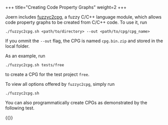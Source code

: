 +++
title="Creating Code Property Graphs"
weight=2
+++

Joern includes
[fuzzyc2cpg](https://github.com/ShiftLeftSecurity/fuzzyc2cpg), a fuzzy
C/C++ language module, which allows code property graphs to be created
from C/C++ code. To use it, run

```
./fuzzyc2cpg.sh <path/to/directory> --out <path/to/cpg/cpg_name>
```

If you ommit the ```--out``` flag, the CPG is named `cpg.bin.zip` and stored in the local folder.

As an example, run
```
./fuzzyc2cpg.sh tests/free
```
to create a CPG for the test project `free`.

To view all options offered by `fuzzyc2cpg`, simply run
```
./fuzzyc2cpg.sh
```

You can also programmatically create CPGs as demonstrated by the following test.

{{<snippet file="src/test/scala/io/shiftleft/joern/GenerationTests.scala" language="scala">}}